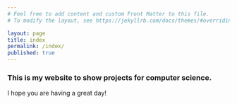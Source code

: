 ```yaml
---
# Feel free to add content and custom Front Matter to this file.
# To modify the layout, see https://jekyllrb.com/docs/themes/#overriding-theme-defaults

layout: page
title: index
permalink: /index/
published: true
---
```


### This is my website to show projects for computer science.

I hope you are having a great day!